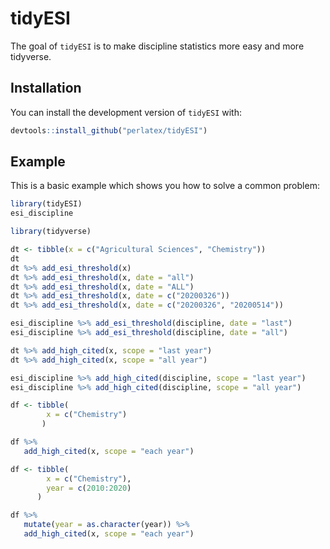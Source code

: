 
# tidyESI

<!-- badges: start -->
<!-- badges: end -->

The goal of `tidyESI` is to make discipline statistics more easy and more tidyverse.

## Installation

You can install the development version of `tidyESI` with:

``` r
devtools::install_github("perlatex/tidyESI")
```

## Example

This is a basic example which shows you how to solve a common problem:

``` r
library(tidyESI)
esi_discipline
```


``` r
library(tidyverse)

dt <- tibble(x = c("Agricultural Sciences", "Chemistry"))
dt
dt %>% add_esi_threshold(x)
dt %>% add_esi_threshold(x, date = "all")
dt %>% add_esi_threshold(x, date = "ALL")
dt %>% add_esi_threshold(x, date = c("20200326"))
dt %>% add_esi_threshold(x, date = c("20200326", "20200514"))

esi_discipline %>% add_esi_threshold(discipline, date = "last")
esi_discipline %>% add_esi_threshold(discipline, date = "all")
```


``` r
dt %>% add_high_cited(x, scope = "last year")
dt %>% add_high_cited(x, scope = "all year")

esi_discipline %>% add_high_cited(discipline, scope = "last year")
esi_discipline %>% add_high_cited(discipline, scope = "all year")
```


``` r
df <- tibble(
        x = c("Chemistry")
       )

df %>% 
   add_high_cited(x, scope = "each year")
```


``` r
df <- tibble(
        x = c("Chemistry"), 
        year = c(2010:2020)
      )

df %>% 
   mutate(year = as.character(year)) %>% 
   add_high_cited(x, scope = "each year")
```
